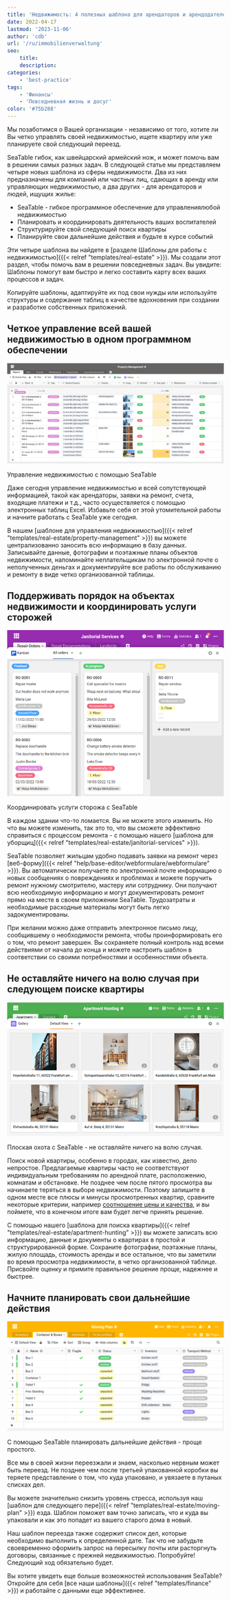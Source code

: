 ```yaml
---
title: 'Недвижимость: 4 полезных шаблона для арендаторов и арендодателей'
date: 2022-04-17
lastmod: '2023-11-06'
author: 'cdb'
url: '/ru/immobilienverwaltung'
seo:
    title:
    description:
categories:
    - 'best-practice'
tags:
    - 'Финансы'
    - 'Повседневная жизнь и досуг'
color: '#75b288'
---
```


Мы позаботимся о Вашей организации - независимо от того, хотите ли Вы четко управлять своей недвижимостью, ищете квартиру или уже планируете свой следующий переезд.

SeaTable гибок, как швейцарский армейский нож, и может помочь вам в решении самых разных задач. В следующей статье мы представляем четыре новых шаблона из сферы недвижимости. Два из них предназначены для компаний или частных лиц, сдающих в аренду или управляющих недвижимостью, а два других - для арендаторов и людей, ищущих жилье:

- SeaTable - гибкое программное обеспечение для управлениялюбой недвижимостью
- Планировать и координировать деятельность ваших воспитателей
- Структурируйте свой следующий поиск квартиры
- Планируйте свои дальнейшие действия и будьте в курсе событий

Эти четыре шаблона вы найдете в [разделе Шаблоны для работы с недвижимостью]({{< relref "templates/real-estate" >}}). Мы создали этот раздел, чтобы помочь вам в решении повседневных задач. Вы увидите: Шаблоны помогут вам быстро и легко составить карту всех ваших процессов и задач.

Копируйте шаблоны, адаптируйте их под свои нужды или используйте структуры и содержание таблиц в качестве вдохновения при создании и разработке собственных приложений.

## Четкое управление всей вашей недвижимостью в одном программном обеспечении

![Управление недвижимостью с помощью SeaTable](seatable-property-management.png)

Управление недвижимостью с помощью SeaTable

Даже сегодня управление недвижимостью и всей сопутствующей информацией, такой как арендаторы, заявки на ремонт, счета, входящие платежи и т.д., часто осуществляется с помощью электронных таблиц Excel. Избавьте себя от этой утомительной работы и начните работать с SeaTable уже сегодня.

В нашем [шаблоне для управления недвижимостью]({{< relref "templates/real-estate/property-management" >}}) вы можете централизованно заносить всю информацию в базу данных. Записывайте данные, фотографии и поэтажные планы объектов недвижимости, напоминайте неплательщикам по электронной почте о неполученных деньгах и документируйте все работы по обслуживанию и ремонту в виде четко организованной таблицы.

## Поддерживать порядок на объектах недвижимости и координировать услуги сторожей

![Координировать работу служб по уходу за объектами недвижимости](hausmeisterdienste-seatable.png)

Координировать услуги сторожа с SeaTable

В каждом здании что-то ломается. Вы не можете этого изменить. Но что вы можете изменить, так это то, что вы сможете эффективно справиться с процессом ремонта - с помощью нашего [шаблона для уборщиц]({{< relref "templates/real-estate/janitorial-services" >}}).

SeaTable позволяет жильцам удобно подавать заявки на ремонт через [веб-форму]({{< relref "help/base-editor/webformulare/webformulare" >}}). Вы автоматически получаете по электронной почте информацию о новых сообщениях о повреждениях и проблемах и можете поручить ремонт нужному смотрителю, мастеру или сотруднику. Они получают всю необходимую информацию и могут документировать ремонт прямо на месте в своем приложении SeaTable. Трудозатраты и необходимые расходные материалы могут быть легко задокументированы.

При желании можно даже отправить электронное письмо лицу, сообщившему о необходимости ремонта, чтобы проинформировать его о том, что ремонт завершен. Вы сохраняете полный контроль над всеми действиями от начала до конца и можете настроить шаблон в соответствии со своими потребностями и особенностями объекта.

## Не оставляйте ничего на волю случая при следующем поиске квартиры

![Плоский поиск с помощью SeaTable](wohnungssuche-seatable-vorlage-immobilien.png)

Плоская охота с SeaTable - не оставляйте ничего на волю случая.

Поиск новой квартиры, особенно в городах, как известно, дело непростое. Предлагаемые квартиры часто не соответствуют индивидуальным требованиям по арендной плате, расположению, комнатам и обстановке. Не позднее чем после пятого просмотра вы начинаете теряться в выборе недвижимости. Поэтому запишите в одном месте все плюсы и минусы просмотренных квартир, сравните некоторые критерии, например [соотношение цены и качества](https://de.wikipedia.org/wiki/Preis-Leistungs-Verhältnis), и вы поймете, что в конечном итоге вам будет легче принять решение.

С помощью нашего [шаблона для поиска квартиры]({{< relref "templates/real-estate/apartment-hunting" >}}) вы можете записать всю информацию, данные и документы о квартирах в простой и структурированной форме. Сохраните фотографии, поэтажные планы, жилую площадь, стоимость аренды и все остальное, что вы заметили во время просмотра недвижимости, в четко организованной таблице. Присвойте оценку и примите правильное решение проще, надежнее и быстрее.

## Начните планировать свои дальнейшие действия

![Ваш следующий переезд будет легким с SeaTable](umzugsliste-seatable-immobilien.png)

С помощью SeaTable планировать дальнейшие действия - проще простого.

Все мы в своей жизни переезжали и знаем, насколько нервным может быть переезд. Не позднее чем после третьей упакованной коробки вы теряете представление о том, что куда упаковано, и увязаете в путаных списках дел.

Вы можете значительно снизить уровень стресса, используя наш [шаблон для следующего пере]({{< relref "templates/real-estate/moving-plan" >}}) езда. Шаблон поможет вам точно записать, что и куда вы упаковали и как это попадет из вашего старого дома в новый.

Наш шаблон переезда также содержит список дел, которые необходимо выполнить к определенной дате. Так что не забудьте своевременно оформить запрос на пересылку почты или расторгнуть договоры, связанные с прежней недвижимостью. Попробуйте! Следующий ход обязательно будет.

Вы хотите увидеть еще больше возможностей использования SeaTable? Откройте для себя [все наши шаблоны]({{< relref "templates/finance" >}}) и работайте с данными еще эффективнее.
